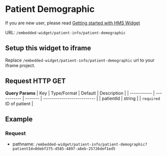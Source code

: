 # Patient Demographic
If you are new user, please read [Getting started with HMS Widget](/embedded-widget?widget=get-started)

URL: `/embedded-widget/patient-info/patient-demographic`

## Setup this widget to iframe
Replace `/embedded-widget/patient-info/patient-demographic` url to your iframe project.

## Request HTTP GET
**Query Params**
| Key         | Type/Format | Default | Description                |
| ----------- | ----------- | ------- | -------------------------- |
| patientId   | string      |         | `required` ID of patient   |

## Example

### Request
 - pathname: `/embedded-widget/patient-info/patient-demographic?patientId=0debf275-d585-4897-a8eb-25726def1ed5` 
